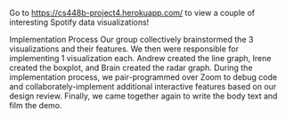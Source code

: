 Go to https://cs448b-project4.herokuapp.com/ to view a couple of interesting Spotify data visualizations!

Implementation Process
Our group collectively brainstormed the 3 visualizations and their features. We then were responsible for implementing 1 visualization each. Andrew created the line graph, Irene created the boxplot, and Brain created the radar graph. During the implementation process, we pair-programmed over Zoom to debug code and collaborately-implement additional interactive features based on our design review. Finally, we came together again to write the body text and film the demo.
